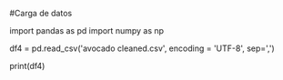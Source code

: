 #Carga de datos

import pandas as pd
import numpy as np

df4 = pd.read_csv('avocado cleaned.csv', encoding = 'UTF-8', sep=',')

print(df4)


